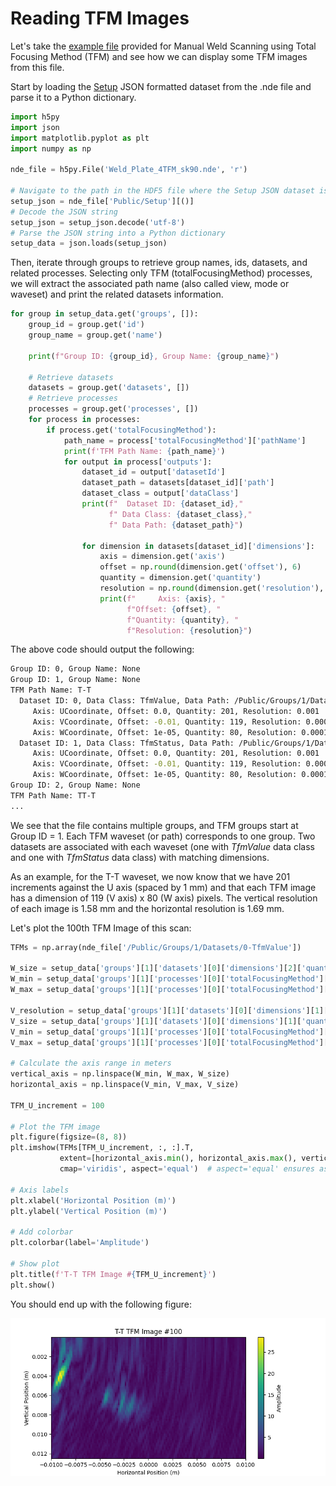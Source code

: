 # Reading TFM Images

Let's take the [example file](../example-files/index.md#manual-weld-scanning-using-total-focusing-method-tfm) provided for Manual Weld Scanning using Total Focusing Method (TFM) and see how we can display some TFM images from this file. 


Start by loading the [Setup](../../json-metadata/setup/index.md) JSON formatted dataset from the .nde file and parse it to a Python dictionary. 

``` python
import h5py
import json
import matplotlib.pyplot as plt
import numpy as np

nde_file = h5py.File('Weld_Plate_4TFM_sk90.nde', 'r')

# Navigate to the path in the HDF5 file where the Setup JSON dataset is stored
setup_json = nde_file['Public/Setup'][()]
# Decode the JSON string
setup_json = setup_json.decode('utf-8')
# Parse the JSON string into a Python dictionary
setup_data = json.loads(setup_json)
```

Then, iterate through groups to retrieve group names, ids, datasets, and related processes. Selecting only TFM (totalFocusingMethod) processes, we will extract the associated path name (also called view, mode or waveset) and print the related datasets information.  

``` python
for group in setup_data.get('groups', []):
    group_id = group.get('id')
    group_name = group.get('name')

    print(f"Group ID: {group_id}, Group Name: {group_name}")

    # Retrieve datasets
    datasets = group.get('datasets', [])
    # Retrieve processes
    processes = group.get('processes', [])
    for process in processes:
        if process.get('totalFocusingMethod'):
            path_name = process['totalFocusingMethod']['pathName']
            print(f'TFM Path Name: {path_name}')
            for output in process['outputs']:
                dataset_id = output['datasetId']
                dataset_path = datasets[dataset_id]['path']
                dataset_class = output['dataClass']
                print(f"  Dataset ID: {dataset_id},"
                      f" Data Class: {dataset_class},"
                      f" Data Path: {dataset_path}")

                for dimension in datasets[dataset_id]['dimensions']:
                    axis = dimension.get('axis')
                    offset = np.round(dimension.get('offset'), 6)
                    quantity = dimension.get('quantity')
                    resolution = np.round(dimension.get('resolution'), 6)
                    print(f"     Axis: {axis}, "
                          f"Offset: {offset}, "
                          f"Quantity: {quantity}, "
                          f"Resolution: {resolution}")
```

The above code should output the following: 

``` bash
Group ID: 0, Group Name: None
Group ID: 1, Group Name: None
TFM Path Name: T-T
  Dataset ID: 0, Data Class: TfmValue, Data Path: /Public/Groups/1/Datasets/0-TfmValue
     Axis: UCoordinate, Offset: 0.0, Quantity: 201, Resolution: 0.001
     Axis: VCoordinate, Offset: -0.01, Quantity: 119, Resolution: 0.000169
     Axis: WCoordinate, Offset: 1e-05, Quantity: 80, Resolution: 0.000158
  Dataset ID: 1, Data Class: TfmStatus, Data Path: /Public/Groups/1/Datasets/1-TfmStatus
     Axis: UCoordinate, Offset: 0.0, Quantity: 201, Resolution: 0.001
     Axis: VCoordinate, Offset: -0.01, Quantity: 119, Resolution: 0.000169
     Axis: WCoordinate, Offset: 1e-05, Quantity: 80, Resolution: 0.000158
Group ID: 2, Group Name: None
TFM Path Name: TT-T
...
```

We see that the file contains multiple groups, and TFM groups start at Group ID = 1. Each TFM waveset (or path) corresponds to one group. Two datasets are associated with each waveset (one with *TfmValue* data class and one with *TfmStatus* data class) with matching dimensions. 

As an example, for the T-T waveset, we now know that we have 201 increments against the U axis (spaced by 1 mm) and that each TFM image has a dimension of 119 (V axis) x 80 (W axis) pixels. The vertical resolution of each image is 1.58 mm and the horizontal resolution is 1.69 mm. 

Let's plot the 100th TFM Image of this scan: 


``` python
TFMs = np.array(nde_file['/Public/Groups/1/Datasets/0-TfmValue'])

W_size = setup_data['groups'][1]['datasets'][0]['dimensions'][2]['quantity']
W_min = setup_data['groups'][1]['processes'][0]['totalFocusingMethod']['rectangularGrid']['zImagingLimits']['min']
W_max = setup_data['groups'][1]['processes'][0]['totalFocusingMethod']['rectangularGrid']['zImagingLimits']['max']

V_resolution = setup_data['groups'][1]['datasets'][0]['dimensions'][1]['resolution']
V_size = setup_data['groups'][1]['datasets'][0]['dimensions'][1]['quantity']
V_min = setup_data['groups'][1]['processes'][0]['totalFocusingMethod']['rectangularGrid']['yImagingLimits']['min']
V_max = setup_data['groups'][1]['processes'][0]['totalFocusingMethod']['rectangularGrid']['yImagingLimits']['max']

# Calculate the axis range in meters
vertical_axis = np.linspace(W_min, W_max, W_size)
horizontal_axis = np.linspace(V_min, V_max, V_size)

TFM_U_increment = 100

# Plot the TFM image
plt.figure(figsize=(8, 8))
plt.imshow(TFMs[TFM_U_increment, :, :].T,
           extent=[horizontal_axis.min(), horizontal_axis.max(), vertical_axis.max(), vertical_axis.min()],
           cmap='viridis', aspect='equal')  # aspect='equal' ensures aspect ratio of 1

# Axis labels
plt.xlabel('Horizontal Position (m)')
plt.ylabel('Vertical Position (m)')

# Add colorbar
plt.colorbar(label='Amplitude')

# Show plot
plt.title(f'T-T TFM Image #{TFM_U_increment}')
plt.show()
```

You should end up with the following figure:

![tfm_image.png](../../assets/images/examples/code-samples/tfm_image.png)

